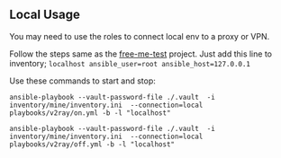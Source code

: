 ## Local Usage
You may need to use the roles to connect local env to a proxy or VPN.

Follow the steps same as the [free-me-test](https://github.com/hadi2f244/free-me-test) project. Just add this line to inventory;
`localhost ansible_user=root ansible_host=127.0.0.1`

Use these commands to start and stop:
```
ansible-playbook --vault-password-file ./.vault  -i inventory/mine/inventory.ini  --connection=local  playbooks/v2ray/on.yml -b -l "localhost"

ansible-playbook --vault-password-file ./.vault  -i inventory/mine/inventory.ini  --connection=local  playbooks/v2ray/off.yml -b -l "localhost"
```